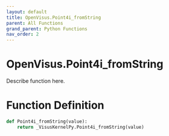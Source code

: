 ```yaml
---
layout: default
title: OpenVisus.Point4i_fromString
parent: All Functions
grand_parent: Python Functions
nav_order: 2
---
```


# OpenVisus.Point4i_fromString

Describe function here.

# Function Definition

```python
def Point4i_fromString(value):
    return _VisusKernelPy.Point4i_fromString(value)
```